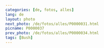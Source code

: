 ```yaml
---
categories: [de, fotos, alles]
lang: de
layout: photo
next_photo: /de/fotos/alles/P0000031.html
picname: P0000037
prev_photo: /de/fotos/alles/P0000034.html
tags: [Bush]
---
```

